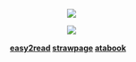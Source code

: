 
  <p align="center">
</p>
 <p align="center">
<img src="https://file.garden/Zy4Qac38k0TT_wEe/__hong_lu_sketch-removebg-preview.png" data-canonical-src="(https://pbs.twimg.com/media/GYszLABX0AAIY8N?format=jpg&name=4096x4096)" width =  />
</p>
<p align="center">
  <img src="https://komarev.com/ghpvc/?username=richardsterling&label=SINNERS&color=cf2727">
  </p>
<div align="center">

<b> [easy2read](https://rentry.co/fishmael) [strawpage](https://gachikoi.straw.page/) [atabook](https://kurode.atabook.org/)ㅤ</b>






